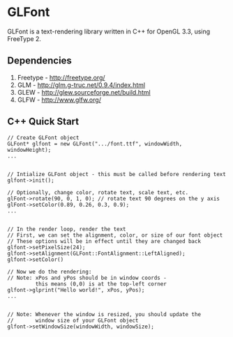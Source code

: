 # GLFont
GLFont is a text-rendering library written in C++ for OpenGL 3.3, using FreeType 2.

## Dependencies
1. Freetype - http://freetype.org/
2. GLM - http://glm.g-truc.net/0.9.4/index.html
3. GLEW - http://glew.sourceforge.net/build.html
4. GLFW - http://www.glfw.org/

## C++ Quick Start

    // Create GLFont object
    GLFont* glfont = new GLFont(".../font.ttf", windowWidth, windowHeight);
    ...


    // Intialize GLFont object - this must be called before rendering text
    glfont->init();

    // Optionally, change color, rotate text, scale text, etc.
    glFont->rotate(90, 0, 1, 0); // rotate text 90 degrees on the y axis
    glFont->setColor(0.89, 0.26, 0.3, 0.9);
    ...


    // In the render loop, render the text
    // First, we can set the alignment, color, or size of our font object
    // These options will be in effect until they are changed back
    glfont->setPixelSize(24);
    glfont->setAlignment(GLFont::FontAlignment::LeftAligned);
    glfont->setColor()

    // Now we do the rendering:
    // Note: xPos and yPos should be in window coords -
             this means (0,0) is at the top-left corner
    glfont->glprint("Hello world!", xPos, yPos);
    ...


    // Note: Whenever the window is resized, you should update the
    //       window size of your GLFont object
    glfont->setWindowSize(windowWidth, windowSize);
